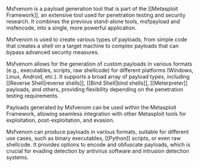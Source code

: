 Msfvenom is a payload generation tool that is part of the [[Metasploit Framework]], an extensive tool used for penetration testing and security research. It combines the previous stand-alone tools, msfpayload and msfencode, into a single, more powerful application. 

Msfvenom is used to create various types of payloads, from simple code that creates a shell on a target machine to complex payloads that can bypass advanced security measures.

Msfvenom allows for the generation of custom payloads in various formats (e.g., executables, scripts, raw shellcode) for different platforms (Windows, Linux, Android, etc.). It supports a broad array of payload types, including [[Reverse Shell|reverse shells]], [[Bind Shell|bind shells]], [[Meterpreter]] payloads, and others, providing flexibility depending on the penetration testing requirements.

Payloads generated by Msfvenom can be used within the Metasploit Framework, allowing seamless integration with other Metasploit tools for exploitation, post-exploitation, and evasion. 

Msfvenom can produce payloads in various formats, suitable for different use cases, such as binary executables, [[Python]] scripts, or even raw shellcode. It provides options to encode and obfuscate payloads, which is crucial for evading detection by antivirus software and intrusion detection systems.


 


